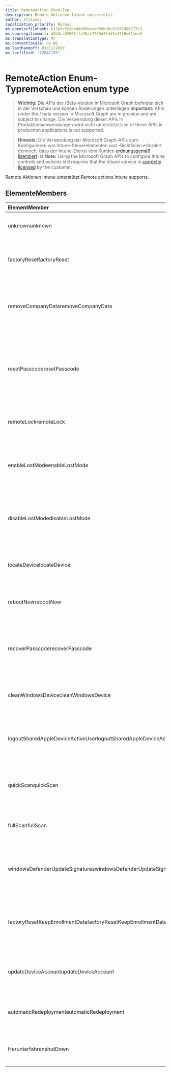 ```yaml
---
title: RemoteAction Enum-Typ
description: Remote Aktionen Intune unterstützt.
author: tfitzmac
localization_priority: Normal
ms.openlocfilehash: e12b3c52ebe40dd8bccad56bdbc9c291486177c3
ms.sourcegitcommit: d2b3ca32602ffa76cc7925d7f4d1e2258e611ea5
ms.translationtype: MT
ms.contentlocale: de-DE
ms.lasthandoff: 01/11/2019
ms.locfileid: "27847159"
---
```

# <a name="remoteaction-enum-type"></a><span data-ttu-id="c30f9-103">RemoteAction Enum-Typ</span><span class="sxs-lookup"><span data-stu-id="c30f9-103">remoteAction enum type</span></span>

> <span data-ttu-id="c30f9-104">**Wichtig:** Die APIs der /Beta-Version in Microsoft Graph befinden sich in der Vorschau und können Änderungen unterliegen.</span><span class="sxs-lookup"><span data-stu-id="c30f9-104">**Important:** APIs under the / beta version in Microsoft Graph are in preview and are subject to change.</span></span> <span data-ttu-id="c30f9-105">Die Verwendung dieser APIs in Produktionsanwendungen wird nicht unterstützt.</span><span class="sxs-lookup"><span data-stu-id="c30f9-105">Use of these APIs in production applications is not supported.</span></span>

> <span data-ttu-id="c30f9-106">**Hinweis:** Die Verwendung der Microsoft Graph-APIs zum Konfigurieren von Intune-Steuerelementen und -Richtlinien erfordert dennoch, dass der Intune-Dienst vom Kunden [ordnungsgemäß lizenziert](https://go.microsoft.com/fwlink/?linkid=839381) ist.</span><span class="sxs-lookup"><span data-stu-id="c30f9-106">**Note:** Using the Microsoft Graph APIs to configure Intune controls and policies still requires that the Intune service is [correctly licensed](https://go.microsoft.com/fwlink/?linkid=839381) by the customer.</span></span>

<span data-ttu-id="c30f9-107">Remote Aktionen Intune unterstützt.</span><span class="sxs-lookup"><span data-stu-id="c30f9-107">Remote actions Intune supports.</span></span>
## <a name="members"></a><span data-ttu-id="c30f9-108">Elemente</span><span class="sxs-lookup"><span data-stu-id="c30f9-108">Members</span></span>
|<span data-ttu-id="c30f9-109">Element</span><span class="sxs-lookup"><span data-stu-id="c30f9-109">Member</span></span>|<span data-ttu-id="c30f9-110">Wert</span><span class="sxs-lookup"><span data-stu-id="c30f9-110">Value</span></span>|<span data-ttu-id="c30f9-111">Beschreibung</span><span class="sxs-lookup"><span data-stu-id="c30f9-111">Description</span></span>|
|:---|:---|:---|
|<span data-ttu-id="c30f9-112">unknown</span><span class="sxs-lookup"><span data-stu-id="c30f9-112">unknown</span></span>|<span data-ttu-id="c30f9-113">0</span><span class="sxs-lookup"><span data-stu-id="c30f9-113">0</span></span>|<span data-ttu-id="c30f9-114">Benutzer versucht, eine unbekannte Aktion.</span><span class="sxs-lookup"><span data-stu-id="c30f9-114">User initiates an unknown action.</span></span>|
|<span data-ttu-id="c30f9-115">factoryReset</span><span class="sxs-lookup"><span data-stu-id="c30f9-115">factoryReset</span></span>|<span data-ttu-id="c30f9-116">1</span><span class="sxs-lookup"><span data-stu-id="c30f9-116">1</span></span>|<span data-ttu-id="c30f9-117">Benutzer initiiert eine Aktion, die Factory Zurücksetzen eines Geräts.</span><span class="sxs-lookup"><span data-stu-id="c30f9-117">User initiates an action to factory reset a device.</span></span> |
|<span data-ttu-id="c30f9-118">removeCompanyData</span><span class="sxs-lookup"><span data-stu-id="c30f9-118">removeCompanyData</span></span>|<span data-ttu-id="c30f9-119">2</span><span class="sxs-lookup"><span data-stu-id="c30f9-119">2</span></span>|<span data-ttu-id="c30f9-120">Benutzer versucht, eine Aktion um Unternehmensdaten von einem Gerät zu entfernen.</span><span class="sxs-lookup"><span data-stu-id="c30f9-120">User initiates an action to remove company data from a device.</span></span> |
|<span data-ttu-id="c30f9-121">resetPasscode</span><span class="sxs-lookup"><span data-stu-id="c30f9-121">resetPasscode</span></span>|<span data-ttu-id="c30f9-122">3</span><span class="sxs-lookup"><span data-stu-id="c30f9-122">3</span></span>|<span data-ttu-id="c30f9-123">Benutzer versucht, eine Aktion, um die Kennung einer iOS-Gerät entfernen oder Zurücksetzen der Kennung von Android / Windows-Gerät.</span><span class="sxs-lookup"><span data-stu-id="c30f9-123">User initiates an action to remove the passcode of an iOS device, or reset the passcode of Android / Windows device.</span></span> |
|<span data-ttu-id="c30f9-124">remoteLock</span><span class="sxs-lookup"><span data-stu-id="c30f9-124">remoteLock</span></span>|<span data-ttu-id="c30f9-125">4</span><span class="sxs-lookup"><span data-stu-id="c30f9-125">4</span></span>|<span data-ttu-id="c30f9-126">Benutzer versucht, einer Aktion remote Sperren ein Geräts.</span><span class="sxs-lookup"><span data-stu-id="c30f9-126">User initiates an action to remote lock a device.</span></span>|
|<span data-ttu-id="c30f9-127">enableLostMode</span><span class="sxs-lookup"><span data-stu-id="c30f9-127">enableLostMode</span></span>|<span data-ttu-id="c30f9-128">5</span><span class="sxs-lookup"><span data-stu-id="c30f9-128">5</span></span>|<span data-ttu-id="c30f9-129">Benutzer versucht, eine Aktion, um auf einem Gerät überwachten iOS verloren Modus aktivieren.</span><span class="sxs-lookup"><span data-stu-id="c30f9-129">User initiates an action to enable lost mode on a supervised iOS device.</span></span>|
|<span data-ttu-id="c30f9-130">disableLostMode</span><span class="sxs-lookup"><span data-stu-id="c30f9-130">disableLostMode</span></span>|<span data-ttu-id="c30f9-131">6</span><span class="sxs-lookup"><span data-stu-id="c30f9-131">6</span></span>|<span data-ttu-id="c30f9-132">Benutzer versucht, eine Aktion um verloren Modus auf einem überwachten iOS-Gerät zu deaktivieren.</span><span class="sxs-lookup"><span data-stu-id="c30f9-132">User initiates an action to disable lost mode on a supervised iOS device.</span></span>|
|<span data-ttu-id="c30f9-133">locateDevice</span><span class="sxs-lookup"><span data-stu-id="c30f9-133">locateDevice</span></span>|<span data-ttu-id="c30f9-134">7</span><span class="sxs-lookup"><span data-stu-id="c30f9-134">7</span></span>|<span data-ttu-id="c30f9-135">Benutzer versucht, eine Aktion, um eine überwachten iOS-Geräte zu suchen.</span><span class="sxs-lookup"><span data-stu-id="c30f9-135">User initiates an action to locate a supervised iOS device.</span></span>|
|<span data-ttu-id="c30f9-136">rebootNow</span><span class="sxs-lookup"><span data-stu-id="c30f9-136">rebootNow</span></span>|<span data-ttu-id="c30f9-137">8</span><span class="sxs-lookup"><span data-stu-id="c30f9-137">8</span></span>|<span data-ttu-id="c30f9-138">Benutzer versucht, eine Aktion, um ein Windows-Gerät neu zu starten.</span><span class="sxs-lookup"><span data-stu-id="c30f9-138">User initiates an action to reboot a Windows device.</span></span>|
|<span data-ttu-id="c30f9-139">recoverPasscode</span><span class="sxs-lookup"><span data-stu-id="c30f9-139">recoverPasscode</span></span>|<span data-ttu-id="c30f9-140">9</span><span class="sxs-lookup"><span data-stu-id="c30f9-140">9</span></span>|<span data-ttu-id="c30f9-141">Benutzer versucht, eine Aktion, um die Pin für Passport für die Arbeit am Windows Phone-Gerät zurückzusetzen.</span><span class="sxs-lookup"><span data-stu-id="c30f9-141">User initiates an action to reset the pin for passport for work on windows phone device.</span></span>|
|<span data-ttu-id="c30f9-142">cleanWindowsDevice</span><span class="sxs-lookup"><span data-stu-id="c30f9-142">cleanWindowsDevice</span></span>|<span data-ttu-id="c30f9-143">10</span><span class="sxs-lookup"><span data-stu-id="c30f9-143">10</span></span>|<span data-ttu-id="c30f9-144">Benutzer versucht, eine Aktion, um Windows-Gerät zu bereinigen.</span><span class="sxs-lookup"><span data-stu-id="c30f9-144">User initiates an action to clean up windows device.</span></span>|
|<span data-ttu-id="c30f9-145">logoutSharedAppleDeviceActiveUser</span><span class="sxs-lookup"><span data-stu-id="c30f9-145">logoutSharedAppleDeviceActiveUser</span></span>|<span data-ttu-id="c30f9-146">11</span><span class="sxs-lookup"><span data-stu-id="c30f9-146">11</span></span>|<span data-ttu-id="c30f9-147">Benutzer versucht, eine Aktion zum aktuellen Benutzer auf freigegebene Apple Gerät abmelden.</span><span class="sxs-lookup"><span data-stu-id="c30f9-147">User initiates an action to log out current user on shared apple device.</span></span>|
|<span data-ttu-id="c30f9-148">quickScan</span><span class="sxs-lookup"><span data-stu-id="c30f9-148">quickScan</span></span>|<span data-ttu-id="c30f9-149">12</span><span class="sxs-lookup"><span data-stu-id="c30f9-149">12</span></span>|<span data-ttu-id="c30f9-150">Benutzer versucht, eine Aktion, um schnell-Scan auf Gerät ausgeführt wird.</span><span class="sxs-lookup"><span data-stu-id="c30f9-150">User initiates an action to run quick scan on device.</span></span>|
|<span data-ttu-id="c30f9-151">fullScan</span><span class="sxs-lookup"><span data-stu-id="c30f9-151">fullScan</span></span>|<span data-ttu-id="c30f9-152">13</span><span class="sxs-lookup"><span data-stu-id="c30f9-152">13</span></span>|<span data-ttu-id="c30f9-153">Benutzer versucht, eine Aktion, um eine vollständige Überprüfung auf Gerät ausführen.</span><span class="sxs-lookup"><span data-stu-id="c30f9-153">User initiates an action to run full scan on device.</span></span>|
|<span data-ttu-id="c30f9-154">windowsDefenderUpdateSignatures</span><span class="sxs-lookup"><span data-stu-id="c30f9-154">windowsDefenderUpdateSignatures</span></span>|<span data-ttu-id="c30f9-155">14</span><span class="sxs-lookup"><span data-stu-id="c30f9-155">14</span></span>|<span data-ttu-id="c30f9-156">Benutzer versucht, eine Aktion um Malware Signaturen auf Gerät zu aktualisieren.</span><span class="sxs-lookup"><span data-stu-id="c30f9-156">User initiates an action to update malware signatures on device.</span></span>|
|<span data-ttu-id="c30f9-157">factoryResetKeepEnrollmentData</span><span class="sxs-lookup"><span data-stu-id="c30f9-157">factoryResetKeepEnrollmentData</span></span>|<span data-ttu-id="c30f9-158">15</span><span class="sxs-lookup"><span data-stu-id="c30f9-158">15</span></span>|<span data-ttu-id="c30f9-159">Benutzer versucht, eine Aktion Remotezurücksetzung Gerät mit dem Anmeldedaten beibehalten.</span><span class="sxs-lookup"><span data-stu-id="c30f9-159">User initiates an action remote wipe device with keeping enrollment data.</span></span>|
|<span data-ttu-id="c30f9-160">updateDeviceAccount</span><span class="sxs-lookup"><span data-stu-id="c30f9-160">updateDeviceAccount</span></span>|<span data-ttu-id="c30f9-161">16</span><span class="sxs-lookup"><span data-stu-id="c30f9-161">16</span></span>|<span data-ttu-id="c30f9-162">Benutzer versucht, eine Aktion um Konto auf Gerät zu aktualisieren.</span><span class="sxs-lookup"><span data-stu-id="c30f9-162">User initiates an action to update account on device.</span></span>|
|<span data-ttu-id="c30f9-163">automaticRedeployment</span><span class="sxs-lookup"><span data-stu-id="c30f9-163">automaticRedeployment</span></span>|<span data-ttu-id="c30f9-164">17</span><span class="sxs-lookup"><span data-stu-id="c30f9-164">17</span></span>|<span data-ttu-id="c30f9-165">Benutzer versucht, eine Aktion Automatice Bereitstellen des Geräts</span><span class="sxs-lookup"><span data-stu-id="c30f9-165">User initiates an action to automatice redeploy the device</span></span>|
|<span data-ttu-id="c30f9-166">Herunterfahren</span><span class="sxs-lookup"><span data-stu-id="c30f9-166">shutDown</span></span>|<span data-ttu-id="c30f9-167">18</span><span class="sxs-lookup"><span data-stu-id="c30f9-167">18</span></span>|<span data-ttu-id="c30f9-168">Benutzer versucht, eine Aktion, die das Gerät herunterfahren.</span><span class="sxs-lookup"><span data-stu-id="c30f9-168">User initiates an action to shut down the device.</span></span>|






